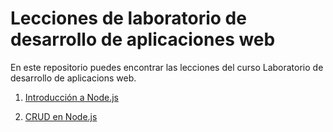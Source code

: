 # Lecciones de laboratorio de desarrollo de aplicaciones web

En este repositorio puedes encontrar las lecciones del curso Laboratorio de desarrollo de aplicacions web.

1. [Introducción a Node.js](01_-_Hello_MVC_en_Node.js.md)

2. [CRUD en Node.js](02_-_CRUD_en_Node.js.md)
